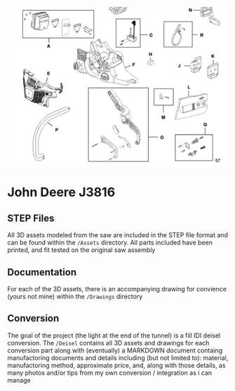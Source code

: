 ![](./COVIMG.png)

# John Deere J3816

## STEP Files

All 3D assets modeled from the saw are included in the STEP file format and can be found within the `/Assets` directory. All parts included have been printed, and fit tested on the original saw assembly

## Documentation

For each of the 3D assets, there is an accompanying drawing for convience (yours not mine) within the `/Drawings` directory

## Conversion

The goal of the project (the light at the end of the tunnel) is a fill IDI deisel conversion. The `/Deisel` contains all 3D assets and drawings for each conversion part along with (eventually) a MARKDOWN document containg manufactoring documents and details including (but not limited to): material, manufactoring method, approximate price, and, along with those details, as many photos and/or tips from my own conversion / integration as i can manage
